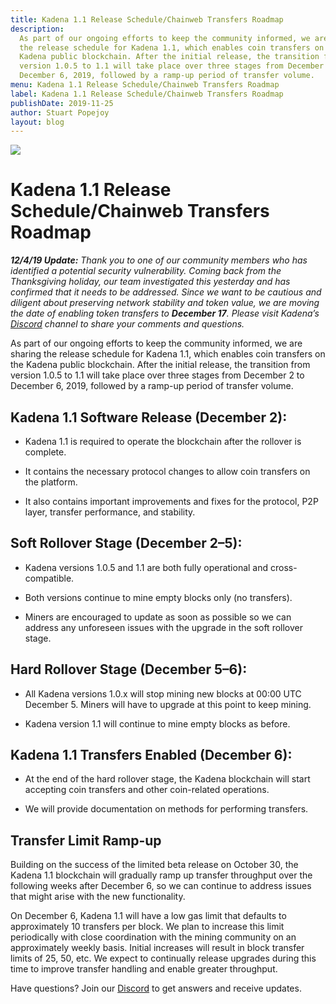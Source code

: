```yaml
---
title: Kadena 1.1 Release Schedule/Chainweb Transfers Roadmap
description:
  As part of our ongoing efforts to keep the community informed, we are sharing
  the release schedule for Kadena 1.1, which enables coin transfers on the
  Kadena public blockchain. After the initial release, the transition from
  version 1.0.5 to 1.1 will take place over three stages from December 2 to
  December 6, 2019, followed by a ramp-up period of transfer volume.
menu: Kadena 1.1 Release Schedule/Chainweb Transfers Roadmap
label: Kadena 1.1 Release Schedule/Chainweb Transfers Roadmap
publishDate: 2019-11-25
author: Stuart Popejoy
layout: blog
---
```


![](/assets/blog/2019/1_kpy5UKorBY2Kp6bf8MYL4g.webp)

# Kadena 1.1 Release Schedule/Chainweb Transfers Roadmap

_**12/4/19 Update:** Thank you to one of our community members who has
identified a potential security vulnerability. Coming back from the Thanksgiving
holiday, our team investigated this yesterday and has confirmed that it needs to
be addressed. Since we want to be cautious and diligent about preserving network
stability and token value, we are moving the date of enabling token transfers to
**December 17**. Please visit Kadena’s
[Discord](https://discordapp.com/invite/bsUcWmX?source=post_page---------------------------)
channel to share your comments and questions._

As part of our ongoing efforts to keep the community informed, we are sharing
the release schedule for Kadena 1.1, which enables coin transfers on the Kadena
public blockchain. After the initial release, the transition from version 1.0.5
to 1.1 will take place over three stages from December 2 to December 6, 2019,
followed by a ramp-up period of transfer volume.

## Kadena 1.1 Software Release (December 2):

- Kadena 1.1 is required to operate the blockchain after the rollover is
  complete.

- It contains the necessary protocol changes to allow coin transfers on the
  platform.

- It also contains important improvements and fixes for the protocol, P2P layer,
  transfer performance, and stability.

## Soft Rollover Stage (December 2–5):

- Kadena versions 1.0.5 and 1.1 are both fully operational and cross-compatible.

- Both versions continue to mine empty blocks only (no transfers).

- Miners are encouraged to update as soon as possible so we can address any
  unforeseen issues with the upgrade in the soft rollover stage.

## Hard Rollover Stage (December 5–6):

- All Kadena versions 1.0.x will stop mining new blocks at 00:00 UTC December 5.
  Miners will have to upgrade at this point to keep mining.

- Kadena version 1.1 will continue to mine empty blocks as before.

## Kadena 1.1 Transfers Enabled (December 6):

- At the end of the hard rollover stage, the Kadena blockchain will start
  accepting coin transfers and other coin-related operations.

- We will provide documentation on methods for performing transfers.

## Transfer Limit Ramp-up

Building on the success of the limited beta release on October 30, the Kadena
1.1 blockchain will gradually ramp up transfer throughput over the following
weeks after December 6, so we can continue to address issues that might arise
with the new functionality.

On December 6, Kadena 1.1 will have a low gas limit that defaults to
approximately 10 transfers per block. We plan to increase this limit
periodically with close coordination with the mining community on an
approximately weekly basis. Initial increases will result in block transfer
limits of 25, 50, etc. We expect to continually release upgrades during this
time to improve transfer handling and enable greater throughput.

Have questions? Join our [Discord](http://discord.io/kadena) to get answers and
receive updates.
